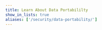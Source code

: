 ```yaml
---
title: Learn About Data Portabililty
show_in_lists: true
aliases: ['/security/data-portability/']
---
```


